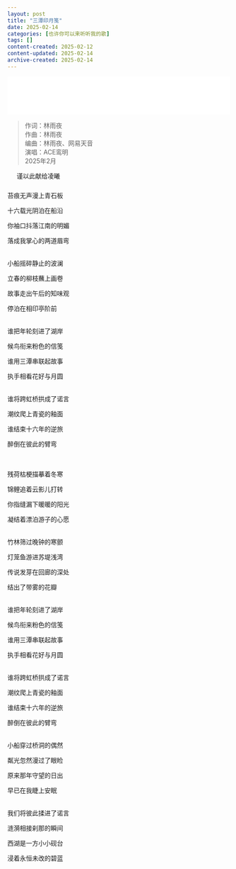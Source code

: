 ```yaml
---
layout: post
title: "三潭印月笺"
date: 2025-02-14
categories: [也许你可以来听听我的歌]
tags: []
content-created: 2025-02-12
content-updated: 2025-02-14
archive-created: 2025-02-14
---
```


<iframe frameborder="no" border="0" marginwidth="0" marginheight="0" width="100%" height=86 src="//music.163.com/outchain/player?type=2&id=2674874926&auto=0&height=66"></iframe>

> 作词：林雨夜  
> 作曲：林雨夜  
> 编曲：林雨夜、网易天音  
> 演唱：ACE鸾明  
> 2025年2月  

<div class="metro sh6-light" style="padding: 0 0 0 1.5em; margin: 0.5em 0 0.5em 0">
谨以此献给凌曦
</div>


<br>
苔痕无声漫上青石板

十六载光阴泊在船沿

你袖口抖落江南的明媚

落成我掌心的两道眉弯

<br>
小船摇碎静止的波澜

立春的柳枝蘸上画卷

故事走出午后的知味观

停泊在相印亭阶前

<br>
谁把年轮刻进了湖岸

候鸟衔来粉色的信笺

谁用三潭串联起故事

执手相看花好与月圆

<br>
谁将跨虹桥拱成了诺言

潮纹爬上青瓷的釉面

谁结束十六年的逆旅

醉倒在彼此的臂弯

<br>

<br>
残荷枯梗描摹着冬寒

锦鲤追着云影儿打转

你指缝漏下暖暖的阳光

凝结着漂泊游子的心愿

<br>
竹林筛过晚钟的寒颤

灯笼鱼游进苏堤浅湾

传说发芽在回廊的深处

结出了带雾的花瓣

<br>
谁把年轮刻进了湖岸

候鸟衔来粉色的信笺

谁用三潭串联起故事

执手相看花好与月圆

<br>
谁将跨虹桥拱成了诺言

潮纹爬上青瓷的釉面

谁结束十六年的逆旅

醉倒在彼此的臂弯

<br>
小船穿过桥洞的偶然

粼光忽然漫过了眼睑

原来那年守望的日出

早已在我睫上安眠

<br>
我们将彼此揉进了诺言

涟漪相接刹那的瞬间

西湖是一方小小砚台

浸着永恒未改的碧蓝
